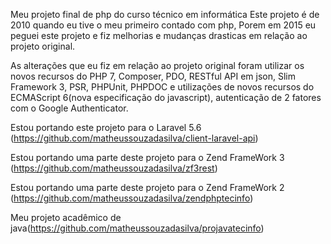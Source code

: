 Meu projeto final de php do curso técnico em informática Este projeto é de 2010 quando eu tive o meu primeiro contado com php, Porem em 2015 eu peguei este projeto e fiz melhorias e mudanças drasticas em relação ao projeto original.

As alterações que eu fiz em relação ao projeto original foram utilizar os novos recursos do PHP 7, Composer, PDO, RESTful API em json, Slim Framework 3, PSR, PHPUnit, PHPDOC e utilizações de novos recursos do ECMAScript 6(nova especificação do javascript), autenticação de 2 fatores com o Google Authenticator.

Estou portando este projeto para o Laravel 5.6 (https://github.com/matheussouzadasilva/client-laravel-api)

Estou portando uma parte deste projeto para o Zend FrameWork 3 (https://github.com/matheussouzadasilva/zf3rest)

Estou portando uma parte deste projeto para o Zend FrameWork 2 (https://github.com/matheussouzadasilva/zendphptecinfo)

Meu projeto acadêmico de java(https://github.com/matheussouzadasilva/projavatecinfo)
